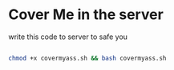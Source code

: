 # Cover Me in the server


write this code to server to safe you

```sh

chmod +x covermyass.sh && bash covermyass.sh
```

